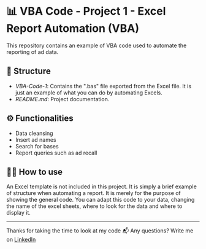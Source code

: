 # 📊 VBA Code - Project 1 - Excel Report Automation (VBA)

This repository contains an example of VBA code used to automate the reporting of ad data.

## 📁 Structure

- *VBA-Code-1*: Contains the ".bas" file exported from the Excel file. It is just an example of what you can do by automating Excels.
- *README.md*: Project documentation.

## ⚙️ Functionalities

- Data cleansing
- Insert ad names
- Search for bases
- Report queries such as ad recall

## 🧑‍💻 How to use

An Excel template is not included in this project. It is simply a brief example of structure when automating a report. It is merely for the purpose of showing the general code.
You can adapt this code to your data, changing the name of the excel sheets, where to look for the data and where to display it.

---

Thanks for taking the time to look at my code
📬 Any questions? Write me on [LinkedIn](https://www.linkedin.com/in/jaime-garc%C3%ADateodoro/)